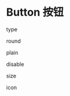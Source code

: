 <script setup>
import demo1 from './demo1.vue'
import demo2 from './demo2.vue'
import demo3 from './demo3.vue'
import demo4 from './demo4.vue'
import demo5 from './demo5.vue'
import demo6 from './demo6.vue'
</script>

# Button 按钮

type

<preview comp-name="button" demo-name="demo1">
  <demo1/>
</preview>

round

<preview comp-name="button" demo-name="demo4">
  <demo4/>
</preview>

plain

<preview comp-name="button" demo-name="demo3">
  <demo3/>
</preview>

disable

<preview comp-name="button" demo-name="demo5">
  <demo5/>
</preview>

size

<preview comp-name="button" demo-name="demo2">
  <demo2/>
</preview>

icon

<preview comp-name="button" demo-name="demo6">
  <demo6/>
</preview>